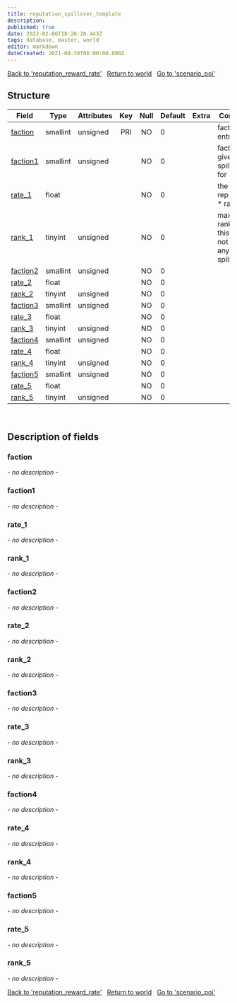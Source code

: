 ```yaml
---
title: reputation_spillover_template
description: 
published: true
date: 2022-02-06T18:26:20.443Z
tags: database, master, world
editor: markdown
dateCreated: 2021-08-30T06:00:00.000Z
---
```


<a href="https://trinitycore.info/en/database/master/world/reputation_reward_rate" class="mt-5 v-btn v-btn--depressed v-btn--flat v-btn--outlined theme--light v-size--default darkblue--text text--lighten-3"><span class="v-btn__content"><i aria-hidden="true" class="v-icon notranslate v-icon--left mdi mdi-arrow-left theme--light"></i><span>Back to 'reputation_reward_rate'</span></span></a>&nbsp;&nbsp;&nbsp;<a href="https://trinitycore.info/en/database/master/world/home" class="mt-5 v-btn v-btn--depressed v-btn--flat v-btn--outlined theme--light v-size--default darkblue--text text--lighten-3"><span class="v-btn__content"><i aria-hidden="true" class="v-icon notranslate v-icon--left mdi mdi-home-outline theme--light"></i><span>Return to world</span></span></a>&nbsp;&nbsp;&nbsp;<a href="https://trinitycore.info/en/database/master/world/scenario_poi" class="mt-5 v-btn v-btn--depressed v-btn--flat v-btn--outlined theme--light v-size--default darkblue--text text--lighten-3"><span class="v-btn__content"><span>Go to 'scenario_poi'</span><i aria-hidden="true" class="v-icon notranslate v-icon--right mdi mdi-arrow-right theme--light"></i></span></a>

## Structure

| Field | Type | Attributes | Key | Null | Default | Extra | Comment |
| --- | --- | --- | :---: | :---: | --- | --- | --- |
| [faction](#faction) | smallint | unsigned | PRI | NO | 0 |  | faction entry |
| [faction1](#faction1) | smallint | unsigned |  | NO | 0 |  | faction to give spillover for |
| [rate_1](#rate_1) | float |  |  | NO | 0 |  | the given rep points * rate |
| [rank_1](#rank_1) | tinyint | unsigned |  | NO | 0 |  | max rank,above this will not give any spillover |
| [faction2](#faction2) | smallint | unsigned |  | NO | 0 |  |  |
| [rate_2](#rate_2) | float |  |  | NO | 0 |  |  |
| [rank_2](#rank_2) | tinyint | unsigned |  | NO | 0 |  |  |
| [faction3](#faction3) | smallint | unsigned |  | NO | 0 |  |  |
| [rate_3](#rate_3) | float |  |  | NO | 0 |  |  |
| [rank_3](#rank_3) | tinyint | unsigned |  | NO | 0 |  |  |
| [faction4](#faction4) | smallint | unsigned |  | NO | 0 |  |  |
| [rate_4](#rate_4) | float |  |  | NO | 0 |  |  |
| [rank_4](#rank_4) | tinyint | unsigned |  | NO | 0 |  |  |
| [faction5](#faction5) | smallint | unsigned |  | NO | 0 |  |  |
| [rate_5](#rate_5) | float |  |  | NO | 0 |  |  |
| [rank_5](#rank_5) | tinyint | unsigned |  | NO | 0 |  |  |
&nbsp;
## Description of fields

### faction
*- no description -*
&nbsp;

### faction1
*- no description -*
&nbsp;

### rate_1
*- no description -*
&nbsp;

### rank_1
*- no description -*
&nbsp;

### faction2
*- no description -*
&nbsp;

### rate_2
*- no description -*
&nbsp;

### rank_2
*- no description -*
&nbsp;

### faction3
*- no description -*
&nbsp;

### rate_3
*- no description -*
&nbsp;

### rank_3
*- no description -*
&nbsp;

### faction4
*- no description -*
&nbsp;

### rate_4
*- no description -*
&nbsp;

### rank_4
*- no description -*
&nbsp;

### faction5
*- no description -*
&nbsp;

### rate_5
*- no description -*
&nbsp;

### rank_5
*- no description -*
&nbsp;

<a href="https://trinitycore.info/en/database/master/world/reputation_reward_rate" class="mt-5 v-btn v-btn--depressed v-btn--flat v-btn--outlined theme--light v-size--default darkblue--text text--lighten-3"><span class="v-btn__content"><i aria-hidden="true" class="v-icon notranslate v-icon--left mdi mdi-arrow-left theme--light"></i><span>Back to 'reputation_reward_rate'</span></span></a>&nbsp;&nbsp;&nbsp;<a href="https://trinitycore.info/en/database/master/world/home" class="mt-5 v-btn v-btn--depressed v-btn--flat v-btn--outlined theme--light v-size--default darkblue--text text--lighten-3"><span class="v-btn__content"><i aria-hidden="true" class="v-icon notranslate v-icon--left mdi mdi-home-outline theme--light"></i><span>Return to world</span></span></a>&nbsp;&nbsp;&nbsp;<a href="https://trinitycore.info/en/database/master/world/scenario_poi" class="mt-5 v-btn v-btn--depressed v-btn--flat v-btn--outlined theme--light v-size--default darkblue--text text--lighten-3"><span class="v-btn__content"><span>Go to 'scenario_poi'</span><i aria-hidden="true" class="v-icon notranslate v-icon--right mdi mdi-arrow-right theme--light"></i></span></a>

